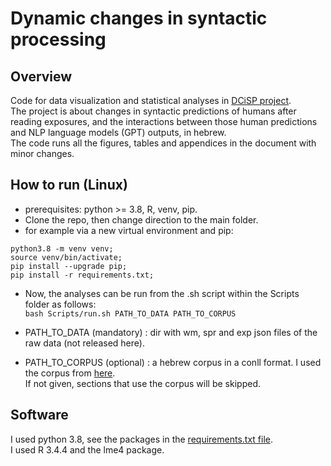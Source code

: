 # Dynamic changes in syntactic processing

## Overview
Code for data visualization and statistical analyses in [DCiSP project](https://thesiscommons.org/8djwp/). \
The project is about changes in syntactic predictions of humans after reading exposures, and the interactions between those human predictions and
NLP language models (GPT) outputs, in hebrew. \
The code runs all the figures, tables and appendices in the document with minor changes.

## How to run (Linux)
- prerequisites: python >= 3.8, R, venv, pip.
- Clone the repo, then change direction to the main folder.
- for example via a new virtual environment and pip:
```
python3.8 -m venv venv;
source venv/bin/activate;
pip install --upgrade pip;
pip install -r requirements.txt;
```
- Now, the analyses can be run from the .sh script within the Scripts folder as follows: \
```bash Scripts/run.sh PATH_TO_DATA PATH_TO_CORPUS```

- PATH_TO_DATA (mandatory) : dir with wm, spr and exp json files of the raw data (not released here).
- PATH_TO_CORPUS (optional) : a hebrew corpus in a conll format. I used the corpus from [here](https://u.cs.biu.ac.il/~yogo/hebwiki/). \
If not given, sections that use the corpus will be skipped.

## Software
I used python 3.8, see the packages in the [requirements.txt file](https://github.com/sabn0/DCiSP-rls/blob/main/requirements.txt). \
I used R 3.4.4 and the lme4 package.
